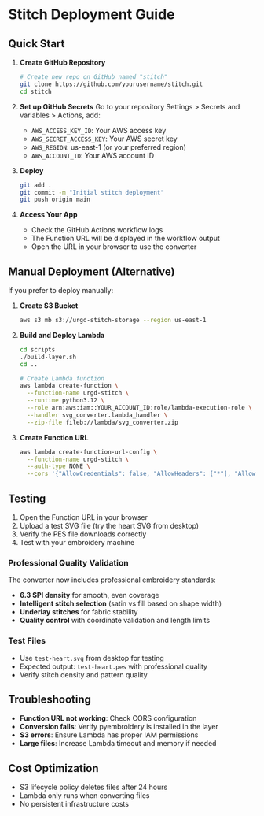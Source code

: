 # Stitch Deployment Guide

## Quick Start

1. **Create GitHub Repository**
   ```bash
   # Create new repo on GitHub named "stitch"
   git clone https://github.com/yourusername/stitch.git
   cd stitch
   ```

2. **Set up GitHub Secrets**
   Go to your repository Settings > Secrets and variables > Actions, add:
   - `AWS_ACCESS_KEY_ID`: Your AWS access key
   - `AWS_SECRET_ACCESS_KEY`: Your AWS secret key
   - `AWS_REGION`: us-east-1 (or your preferred region)
   - `AWS_ACCOUNT_ID`: Your AWS account ID

3. **Deploy**
   ```bash
   git add .
   git commit -m "Initial stitch deployment"
   git push origin main
   ```

4. **Access Your App**
   - Check the GitHub Actions workflow logs
   - The Function URL will be displayed in the workflow output
   - Open the URL in your browser to use the converter

## Manual Deployment (Alternative)

If you prefer to deploy manually:

1. **Create S3 Bucket**
   ```bash
   aws s3 mb s3://urgd-stitch-storage --region us-east-1
   ```

2. **Build and Deploy Lambda**
   ```bash
   cd scripts
   ./build-layer.sh
   cd ..
   
   # Create Lambda function
   aws lambda create-function \
     --function-name urgd-stitch \
     --runtime python3.12 \
     --role arn:aws:iam::YOUR_ACCOUNT_ID:role/lambda-execution-role \
     --handler svg_converter.lambda_handler \
     --zip-file fileb://lambda/svg_converter.zip
   ```

3. **Create Function URL**
   ```bash
   aws lambda create-function-url-config \
     --function-name urgd-stitch \
     --auth-type NONE \
     --cors '{"AllowCredentials": false, "AllowHeaders": ["*"], "AllowMethods": ["*"], "AllowOrigins": ["*"]}'
   ```

## Testing

1. Open the Function URL in your browser
2. Upload a test SVG file (try the heart SVG from desktop)
3. Verify the PES file downloads correctly
4. Test with your embroidery machine

### Professional Quality Validation
The converter now includes professional embroidery standards:
- **6.3 SPI density** for smooth, even coverage
- **Intelligent stitch selection** (satin vs fill based on shape width)
- **Underlay stitches** for fabric stability
- **Quality control** with coordinate validation and length limits

### Test Files
- Use `test-heart.svg` from desktop for testing
- Expected output: `test-heart.pes` with professional quality
- Verify stitch density and pattern quality

## Troubleshooting

- **Function URL not working**: Check CORS configuration
- **Conversion fails**: Verify pyembroidery is installed in the layer
- **S3 errors**: Ensure Lambda has proper IAM permissions
- **Large files**: Increase Lambda timeout and memory if needed

## Cost Optimization

- S3 lifecycle policy deletes files after 24 hours
- Lambda only runs when converting files
- No persistent infrastructure costs
